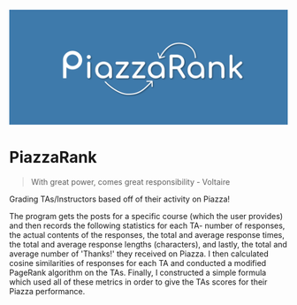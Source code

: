 ![header image](https://raw.githubusercontent.com/raunaqsingh2020/PiazzaRank/master/banner.png)

# PiazzaRank

> With great power, comes great responsibility - Voltaire

Grading TAs/Instructors based off of their activity on Piazza!

The program gets the posts for a specific course (which the user provides) and then records the following statistics for each TA- number of responses, the actual contents of the responses, the total and average response times, the total and average response lengths (characters), and lastly, the total and average number of 'Thanks!' they received on Piazza. I then calculated cosine similarities of responses for each TA and conducted a modified PageRank algorithm on the TAs. Finally, I constructed a simple formula which used all of these metrics in order to give the TAs scores for their Piazza performance.
